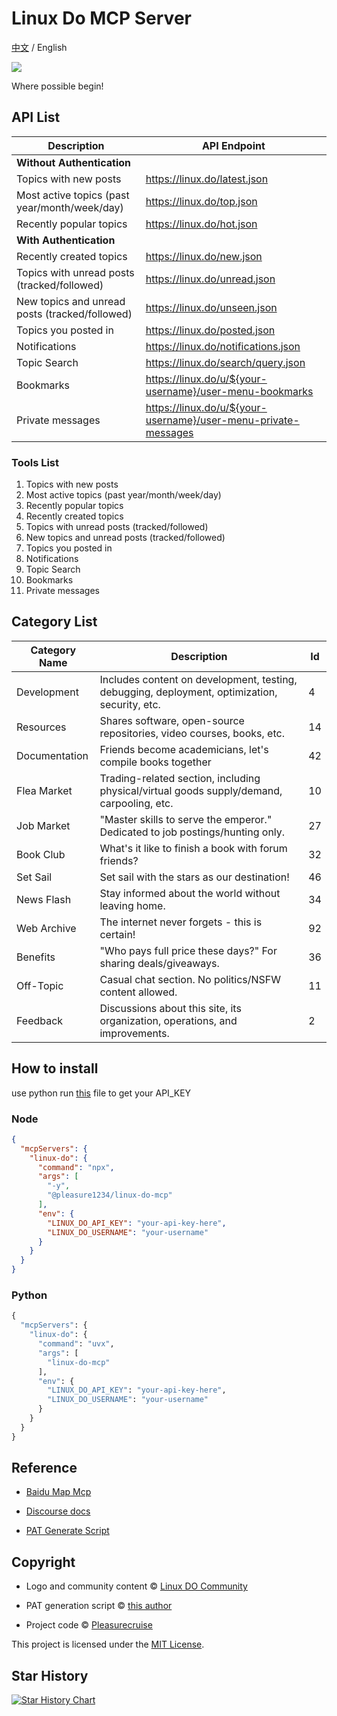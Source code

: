 # Linux Do MCP Server

[中文](README_zh.md) / English

<img src="https://avatars.githubusercontent.com/u/160804563?s=200&v=4"/>

Where possible begin!

## API List

| Description                      | API Endpoint                                                                 |
|----------------------------------|------------------------------------------------------------------------------|
| **Without Authentication**       |                                                                              |
| Topics with new posts            | https://linux.do/latest.json                                                 |
| Most active topics (past year/month/week/day) | https://linux.do/top.json                                             |
| Recently popular topics          | https://linux.do/hot.json                                                   |
| **With Authentication**          |                                                                              |
| Recently created topics          | https://linux.do/new.json                                                   |
| Topics with unread posts (tracked/followed) | https://linux.do/unread.json                                          |
| New topics and unread posts (tracked/followed) | https://linux.do/unseen.json                                          |
| Topics you posted in             | https://linux.do/posted.json                                                |
| Notifications                    | https://linux.do/notifications.json                                         |
| Topic Search                    | https://linux.do/search/query.json                                         |
| Bookmarks                        | https://linux.do/u/${your-username}/user-menu-bookmarks                     |
| Private messages                 | https://linux.do/u/${your-username}/user-menu-private-messages              |

### Tools List

1. Topics with new posts
2. Most active topics (past year/month/week/day)
3. Recently popular topics
4. Recently created topics
5. Topics with unread posts (tracked/followed)
6. New topics and unread posts (tracked/followed)
7. Topics you posted in
8. Notifications
9. Topic Search
10. Bookmarks
11. Private messages

## Category List

| Category Name | Description                                                                 | Id |
|---------------|-----------------------------------------------------------------------------|-------|
| Development   | Includes content on development, testing, debugging, deployment, optimization, security, etc. | 4     |
| Resources     | Shares software, open-source repositories, video courses, books, etc.      | 14    |
| Documentation | Friends become academicians, let's compile books together                  | 42    |
| Flea Market   | Trading-related section, including physical/virtual goods supply/demand, carpooling, etc. | 10    |
| Job Market    | "Master skills to serve the emperor." Dedicated to job postings/hunting only. | 27    |
| Book Club     | What's it like to finish a book with forum friends?                        | 32    |
| Set Sail      | Set sail with the stars as our destination!                                | 46    |
| News Flash    | Stay informed about the world without leaving home.                        | 34    |
| Web Archive   | The internet never forgets - this is certain!                              | 92    |
| Benefits      | "Who pays full price these days?" For sharing deals/giveaways.             | 36    |
| Off-Topic     | Casual chat section. No politics/NSFW content allowed.                     | 11    |
| Feedback      | Discussions about this site, its organization, operations, and improvements. | 2     |

## How to install

use python run [this](src/get-pat.py) file to get your API_KEY

### Node

```json
{
  "mcpServers": {
    "linux-do": {
      "command": "npx",
      "args": [
        "-y",
        "@pleasure1234/linux-do-mcp"
      ],
      "env": {
        "LINUX_DO_API_KEY": "your-api-key-here",
        "LINUX_DO_USERNAME": "your-username"
      }
    }
  }
}
```

### Python

```python
{
  "mcpServers": {
    "linux-do": {
      "command": "uvx",
      "args": [
        "linux-do-mcp"
      ],
      "env": {
        "LINUX_DO_API_KEY": "your-api-key-here",
        "LINUX_DO_USERNAME": "your-username"
      }
    }
  }
}
```

## Reference

- [Baidu Map Mcp](https://github.com/baidu-maps/mcp)

- [Discourse docs](https://docs.discourse.org)

- [PAT Generate Script](https://linux.do/t/topic/31549)

## Copyright

- Logo and community content © [Linux DO Community](https://linux.do)

- PAT generation script © [this author](https://linux.do/t/topic/31549)

- Project code © [Pleasurecruise](https://github.com/Pleasurecruise)

This project is licensed under the [MIT License](LICENSE).

## Star History

[![Star History Chart](https://api.star-history.com/svg?repos=Pleasurecruise/linux-do-mcp&type=Date)](https://www.star-history.com/#Pleasurecruise/linux-do-mcp&Date)